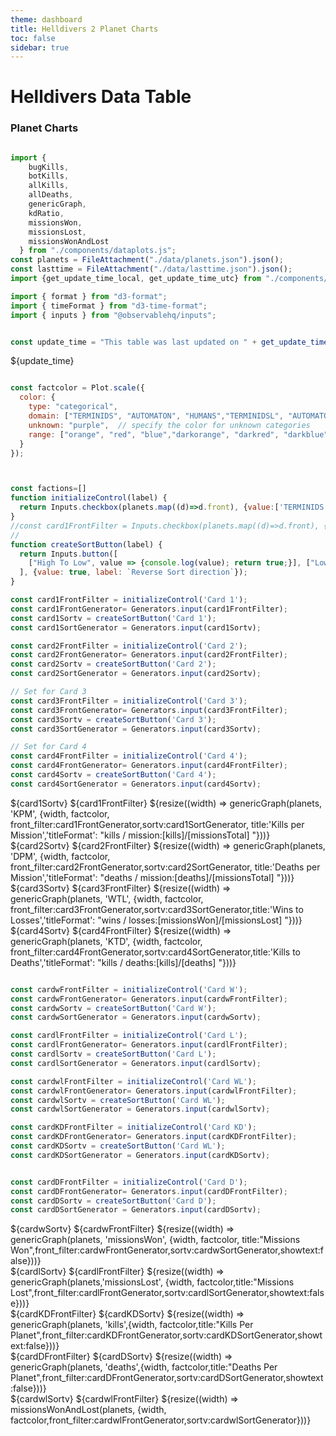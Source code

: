 ```yaml
---
theme: dashboard
title: Helldivers 2 Planet Charts
toc: false
sidebar: true
---
```



# Helldivers Data Table
### Planet Charts

```js

import {
    bugKills,
    botKills,
    allKills,
    allDeaths,
    genericGraph,
    kdRatio,
    missionsWon,
    missionsLost,
    missionsWonAndLost
  } from "./components/dataplots.js";
const planets = FileAttachment("./data/planets.json").json();
const lasttime = FileAttachment("./data/lasttime.json").json();
import {get_update_time_local, get_update_time_utc} from "./components/time_utils.js";
```
```js
import { format } from "d3-format";
import { timeFormat } from "d3-time-format";
import { inputs } from "@observablehq/inputs";


const update_time = "This table was last updated on " + get_update_time_local(lasttime['update_time']);

```

${update_time}

```js

const factcolor = Plot.scale({
  color: {
    type: "categorical",
    domain: ["TERMINIDS", "AUTOMATON", "HUMANS","TERMINIDSL", "AUTOMATONL", "HUMANSL"],  // specify known categories directly
    unknown: "purple",  // specify the color for unknown categories
    range: ["orange", "red", "blue","darkorange", "darkred", "darkblue"],  // colors for TERMINIDS, AUTOMATON, and HUMANS
  }
});




```




```js
const factions=[]
function initializeControl(label) {
  return Inputs.checkbox(planets.map((d)=>d.front), {value:['TERMINIDS','AUTOMATON'],unique:true,label: `Filter by front`});
}
//const card1FrontFilter = Inputs.checkbox(planets.map((d)=>d.front), {label: `Filter by  front`});
//
function createSortButton(label) {
  return Inputs.button([
    ["High To Low", value => {console.log(value); return true;}], ["Low To High", value => {console.log(value); return false;}]
  ], {value: true, label: `Reverse Sort direction`});
}

const card1FrontFilter = initializeControl('Card 1');
const card1FrontGenerator= Generators.input(card1FrontFilter);
const card1Sortv = createSortButton('Card 1');
const card1SortGenerator = Generators.input(card1Sortv);

const card2FrontFilter = initializeControl('Card 2');
const card2FrontGenerator= Generators.input(card2FrontFilter);
const card2Sortv = createSortButton('Card 2');
const card2SortGenerator = Generators.input(card2Sortv);

// Set for Card 3
const card3FrontFilter = initializeControl('Card 3');
const card3FrontGenerator= Generators.input(card3FrontFilter);
const card3Sortv = createSortButton('Card 3');
const card3SortGenerator = Generators.input(card3Sortv);

// Set for Card 4
const card4FrontFilter = initializeControl('Card 4');
const card4FrontGenerator= Generators.input(card4FrontFilter);
const card4Sortv = createSortButton('Card 4');
const card4SortGenerator = Generators.input(card4Sortv);


```

<div class="grid grid-cols-2">

  <div class="card">
  ${card1Sortv}
  ${card1FrontFilter}
    ${resize((width) => genericGraph(planets, 'KPM', {width,  factcolor, front_filter:card1FrontGenerator,sortv:card1SortGenerator, title:'Kills per Mission','titleFormat': "kills / mission:[kills]/[missionsTotal] "}))}
  </div>
  <div class="card">
    ${card2Sortv}
  ${card2FrontFilter}
    ${resize((width) => genericGraph(planets, 'DPM', {width, factcolor,   front_filter:card2FrontGenerator,sortv:card2SortGenerator, title:'Deaths per Mission','titleFormat': "deaths / mission:[deaths]/[missionsTotal] "}))}
  </div>
  <div class="card">
    ${card3Sortv}
  ${card3FrontFilter}
    ${resize((width) => genericGraph(planets, 'WTL', {width, factcolor,  front_filter:card3FrontGenerator,sortv:card3SortGenerator,title:'Wins to Losses','titleFormat': "wins / losses:[missionsWon]/[missionsLost] "}))}
  </div>
    <div class="card">
      ${card4Sortv}
  ${card4FrontFilter}
    ${resize((width) => genericGraph(planets, 'KTD', {width, factcolor, front_filter:card4FrontGenerator,sortv:card4SortGenerator,title:'Kills to Deaths','titleFormat': "kills / deaths:[kills]/[deaths] "}))}
  </div>
</div>

```js

const cardwFrontFilter = initializeControl('Card W');
const cardwFrontGenerator= Generators.input(cardwFrontFilter);
const cardwSortv = createSortButton('Card W');
const cardwSortGenerator = Generators.input(cardwSortv);

const cardlFrontFilter = initializeControl('Card L');
const cardlFrontGenerator= Generators.input(cardlFrontFilter);
const cardlSortv = createSortButton('Card L');
const cardlSortGenerator = Generators.input(cardlSortv);

const cardwlFrontFilter = initializeControl('Card WL');
const cardwlFrontGenerator= Generators.input(cardwlFrontFilter);
const cardwlSortv = createSortButton('Card WL');
const cardwlSortGenerator = Generators.input(cardwlSortv);

const cardKDFrontFilter = initializeControl('Card KD');
const cardKDFrontGenerator= Generators.input(cardKDFrontFilter);
const cardKDSortv = createSortButton('Card WL');
const cardKDSortGenerator = Generators.input(cardKDSortv);


const cardDFrontFilter = initializeControl('Card D');
const cardDFrontGenerator= Generators.input(cardDFrontFilter);
const cardDSortv = createSortButton('Card D');
const cardDSortGenerator = Generators.input(cardDSortv);
```

<div class="grid grid-cols-2">
  <div class="card">
      ${cardwSortv}
      ${cardwFrontFilter}
    ${resize((width) => genericGraph(planets, 'missionsWon', {width, factcolor, title:"Missions Won",front_filter:cardwFrontGenerator,sortv:cardwSortGenerator,showtext:false}))}
  </div>
  <div class="card">
      ${cardlSortv}
      ${cardlFrontFilter}
    ${resize((width) => genericGraph(planets,'missionsLost', {width, factcolor,title:"Missions Lost",front_filter:cardlFrontGenerator,sortv:cardlSortGenerator,showtext:false}))}
  </div>
  <div class="card">
    ${cardKDFrontFilter}
    ${cardKDSortv}
    ${resize((width) => genericGraph(planets, 'kills',{width, factcolor,title:"Kills Per Planet",front_filter:cardKDFrontGenerator,sortv:cardKDSortGenerator,showtext:false}))}
  </div>
    <div class="card">
     ${cardDFrontFilter}
     ${cardDSortv}
    ${resize((width) => genericGraph(planets, 'deaths',{width, factcolor,title:"Deaths Per Planet",front_filter:cardDFrontGenerator,sortv:cardDSortGenerator,showtext:false}))}
  </div>
</div>


<div class="grid grid-cols-1">
<div class="card">
      ${cardwlSortv}
      ${cardwlFrontFilter}
    ${resize((width) => missionsWonAndLost(planets, {width, factcolor,front_filter:cardwlFrontGenerator,sortv:cardwlSortGenerator}))}
  </div>
  </div>

